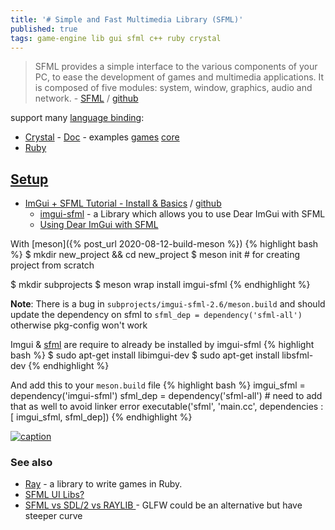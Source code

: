 ```yaml
---
title: '# Simple and Fast Multimedia Library (SFML)'
published: true
tags: game-engine lib gui sfml c++ ruby crystal
---
```

> SFML provides a simple interface to the various components of your PC, to ease the development of games and multimedia applications. It is composed of five modules: system, window, graphics, audio and network.  - [SFML](https://www.sfml-dev.org/) / [github](https://github.com/SFML/SFML?tab=readme-ov-file#sfml--simple-and-fast-multimedia-library)

support many [language binding](https://www.sfml-dev.org/download/bindings.php):
- [Crystal](https://github.com/oprypin/crsfml) - [Doc](https://github.com/oprypin/crsfml#documentation) - examples [games](https://github.com/oprypin/crsfml-examples) [core](https://github.com/oprypin/crsfml/tree/master/examples)
- [Ruby](http://groogy.se/mainsite/rbsfml/)

## [Setup](https://github.com/yduf/ImGui-SFML?tab=readme-ov-file#imgui--sfml-tutorial)
- [ImGui + SFML Tutorial - Install & Basics](https://www.youtube.com/watch?v=2YS5WJTeKpI) / [github](https://github.com/VictorGordan/SFML-ImGUI/blob/main/main.cpp)
	- [imgui-sfml](https://github.com/SFML/imgui-sfml?tab=readme-ov-file#imgui-sfml) - a Library which allows you to use Dear ImGui with SFML
    - [Using Dear ImGui with SFML](https://edw.is/using-imgui-with-sfml-pt1/)

With [meson]({% post_url 2020-08-12-build-meson %})
{% highlight bash %}
$ mkdir new_project && cd new_project
$ meson init               # for creating project from scratch 

$ mkdir subprojects
$ meson wrap install imgui-sfml
{% endhighlight %}

**Note**: There is a bug in `subprojects/imgui-sfml-2.6/meson.build`
and should update the dependency on sfml to `sfml_dep = dependency('sfml-all')` otherwise pkg-config won't work

Imgui & [sfml](https://www.sfml-dev.org/tutorials/2.6/start-linux.php) are require to already be installed by imgui-sfml
{% highlight bash %}
$ sudo apt-get install libimgui-dev
$ sudo apt-get install libsfml-dev
{% endhighlight %}

And add this to your `meson.build` file
{% highlight bash %}
imgui_sfml = dependency('imgui-sfml')
sfml_dep = dependency('sfml-all')			# need to add that as well to avoid linker error
executable('sfml', 'main.cc',  dependencies : [ imgui_sfml, sfml_dep])
{% endhighlight %}



[![caption](https://camo.githubusercontent.com/8f2866d1a4c5a9d021d576048760be55dfcddb2fb572222826ae92b870d09f91/68747470733a2f2f69322e77702e636f6d2f692e696d6775722e636f6d2f6951696270536b2e676966) ](https://github.com/SFML/imgui-sfml?tab=readme-ov-file#imgui-sfml)

### See also
- [Ray](http://mon-ouie.github.io/projects/ray.html) - a library to write games in Ruby.
- [SFML UI Libs?](https://www.reddit.com/r/gamedev/comments/6kk306/sfml_ui_libs/)
- [SFML vs SDL/2 vs RAYLIB ](https://www.reddit.com/r/cpp_questions/comments/uc2irf/sfml_vs_sdl2_vs_raylib/) - GLFW could be an alternative but have steeper curve
